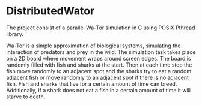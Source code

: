 # DistributedWator

The project consist of a parallel Wa-Tor simulation in C using POSIX Pthread library.

Wa-Tor is a simple approximation of biological systems, simulating the interaction of predators and prey in the wild. The simulation task takes place on a 2D board where movement wraps around screen edges. The board is randomly filled with fish and sharks at the start. Then at each time step the fish move randomly to an adjacent spot and the sharks try to eat a random adjacent fish or move randomly to an adjacent spot if there is no adjacent fish. Fish and sharks that live for a certain amount of time can breed. Additionally, if a shark does not eat a fish in a certain amount of time it will starve to death.